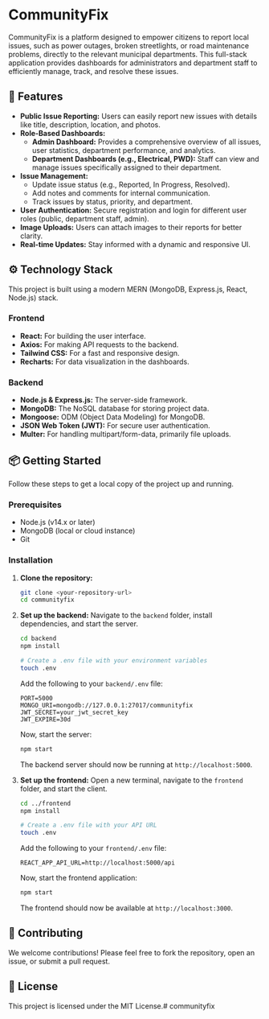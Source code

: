 # CommunityFix

CommunityFix is a platform designed to empower citizens to report local issues, such as power outages, broken streetlights, or road maintenance problems, directly to the relevant municipal departments. This full-stack application provides dashboards for administrators and department staff to efficiently manage, track, and resolve these issues.

## 🚀 Features

-   **Public Issue Reporting:** Users can easily report new issues with details like title, description, location, and photos.
-   **Role-Based Dashboards:**
    -   **Admin Dashboard:** Provides a comprehensive overview of all issues, user statistics, department performance, and analytics.
    -   **Department Dashboards (e.g., Electrical, PWD):** Staff can view and manage issues specifically assigned to their department.
-   **Issue Management:**
    -   Update issue status (e.g., Reported, In Progress, Resolved).
    -   Add notes and comments for internal communication.
    -   Track issues by status, priority, and department.
-   **User Authentication:** Secure registration and login for different user roles (public, department staff, admin).
-   **Image Uploads:** Users can attach images to their reports for better clarity.
-   **Real-time Updates:** Stay informed with a dynamic and responsive UI.

## ⚙️ Technology Stack

This project is built using a modern MERN (MongoDB, Express.js, React, Node.js) stack.

### Frontend
-   **React:** For building the user interface.
-   **Axios:** For making API requests to the backend.
-   **Tailwind CSS:** For a fast and responsive design.
-   **Recharts:** For data visualization in the dashboards.

### Backend
-   **Node.js & Express.js:** The server-side framework.
-   **MongoDB:** The NoSQL database for storing project data.
-   **Mongoose:** ODM (Object Data Modeling) for MongoDB.
-   **JSON Web Token (JWT):** For secure user authentication.
-   **Multer:** For handling multipart/form-data, primarily file uploads.

## 📦 Getting Started

Follow these steps to get a local copy of the project up and running.

### Prerequisites
-   Node.js (v14.x or later)
-   MongoDB (local or cloud instance)
-   Git

### Installation

1.  **Clone the repository:**
    ```bash
    git clone <your-repository-url>
    cd communityfix
    ```

2.  **Set up the backend:**
    Navigate to the `backend` folder, install dependencies, and start the server.
    ```bash
    cd backend
    npm install
    
    # Create a .env file with your environment variables
    touch .env
    ```
    Add the following to your `backend/.env` file:
    ```env
    PORT=5000
    MONGO_URI=mongodb://127.0.0.1:27017/communityfix
    JWT_SECRET=your_jwt_secret_key
    JWT_EXPIRE=30d
    ```
    Now, start the server:
    ```bash
    npm start
    ```
    The backend server should now be running at `http://localhost:5000`.

3.  **Set up the frontend:**
    Open a new terminal, navigate to the `frontend` folder, and start the client.
    ```bash
    cd ../frontend
    npm install
    
    # Create a .env file with your API URL
    touch .env
    ```
    Add the following to your `frontend/.env` file:
    ```env
    REACT_APP_API_URL=http://localhost:5000/api
    ```
    Now, start the frontend application:
    ```bash
    npm start
    ```
    The frontend should now be available at `http://localhost:3000`.

## 🤝 Contributing

We welcome contributions! Please feel free to fork the repository, open an issue, or submit a pull request.

## 📄 License

This project is licensed under the MIT License.#   c o m m u n i t y f i x  
 